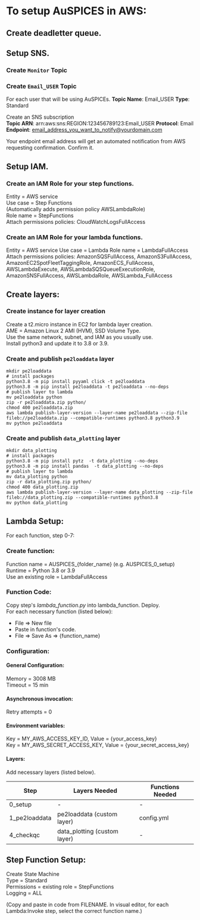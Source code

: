 # To setup AuSPICES in AWS:

## Create deadletter queue.  

## Setup SNS.
### Create `Monitor` Topic
### Create `Email_USER` Topic
For each user that will be using AuSPICEs.
**Topic Name**: Email_USER
**Type**: Standard

Create an SNS subscription  
**Topic ARN**: arn:aws:sns:REGION:123456789123:Email_USER
**Protocol**: Email  
**Endpoint**: email_address_you_want_to_notify@yourdomain.com

Your endpoint email address will get an automated notification from AWS requesting confirmation.
Confirm it.

## Setup IAM.
### Create an IAM Role for your step functions.  
Entity = AWS service  
Use case = Step Functions  
(Automatically adds permission policy AWSLambdaRole)  
Role name = StepFunctions  
Attach permissions policies: CloudWatchLogsFullAccess  
### Create an IAM Role for your lambda functions.
Entity = AWS service
Use case = Lambda
Role name = LambdaFullAccess
Attach permissions policies: AmazonSQSFullAccess, AmazonS3FullAccess, AmazonEC2SpotFleetTaggingRole, AmazonECS_FullAccess, AWSLambdaExecute, AWSLambdaSQSQueueExecutionRole, AmazonSNSFullAccess, AWSLambdaRole, AWSLambda_FullAccess

## Create layers:
### Create instance for layer creation
Create a t2.micro instance in EC2 for lambda layer creation.  
AME = Amazon Linux 2 AMI (HVM), SSD Volume Type.  
Use the same network, subnet, and IAM as you usually use.  
Install python3 and update it to 3.8 or 3.9.  

### Create and publish `pe2loaddata` layer
```
mkdir pe2loaddata
# install packages
python3.8 -m pip install pyyaml click -t pe2loaddata
python3.8 -m pip install pe2loaddata -t pe2loaddata --no-deps
# publish layer to lambda
mv pe2loaddata python
zip -r pe2loaddata.zip python/
chmod 400 pe2loaddata.zip
aws lambda publish-layer-version --layer-name pe2loaddata --zip-file fileb://pe2loaddata.zip --compatible-runtimes python3.8 python3.9
mv python pe2loaddata
```
### Create and publish `data_plotting` layer
```
mkdir data_plotting
# install packages
python3.8 -m pip install pytz  -t data_plotting --no-deps
python3.8 -m pip install pandas  -t data_plotting --no-deps
# publish layer to lambda
mv data_plotting python
zip -r data_plotting.zip python/
chmod 400 data_plotting.zip
aws lambda publish-layer-version --layer-name data_plotting --zip-file fileb://data_plotting.zip --compatible-runtimes python3.8
mv python data_plotting
```

## Lambda Setup:
For each function, step 0-7:
### Create function:
Function name = AUSPICES_{folder_name} (e.g. AUSPICES_0_setup)  
Runtime = Python 3.8 or 3.9  
Use an existing role = LambdaFullAccess  

### Function Code:
Copy step's *lambda_function.py* into lambda_function. Deploy.   
For each necessary function (listed below):
- File => New file
- Paste in function's code.
- File => Save As => {function_name}  


### Configuration:
#### General Configuration:
Memory = 3008 MB  
Timeout = 15 min
#### Asynchronous invocation:
Retry attempts = 0
#### Environment variables:
Key = MY_AWS_ACCESS_KEY_ID, Value = {your_access_key}  
Key = MY_AWS_SECRET_ACCESS_KEY, Value = {your_secret_access_key}
#### Layers:
Add necessary layers (listed below).


Step | Layers Needed | Functions Needed
--|--|--
0_setup | - | -
1_pe2loaddata | pe2loaddata (custom layer) | config.yml
4_checkqc | data_plotting (custom layer) | -

## Step Function Setup:

Create State Machine  
Type = Standard  
Permissions = existing role = StepFunctions  
Logging = ALL  

(Copy and paste in code from FILENAME. In visual editor, for each Lambda:Invoke step, select the correct function name.)
